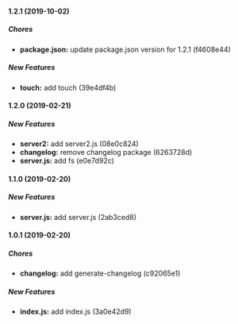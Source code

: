 #### 1.2.1 (2019-10-02)

##### Chores

* **package.json:**  update package.json version for 1.2.1 (f4608e44)

##### New Features

* **touch:**  add touch (39e4df4b)

#### 1.2.0 (2019-02-21)

##### New Features

* **server2:**  add server2.js (08e0c824)
* **changelog:**  remove changelog package (6263728d)
* **server.js:**  add fs (e0e7d92c)

#### 1.1.0 (2019-02-20)

##### New Features

* **server.js:**  add server.js (2ab3ced8)

#### 1.0.1 (2019-02-20)

##### Chores

* **changelog:**  add generate-changelog (c92065e1)

##### New Features

* **index.js:**  add index.js (3a0e42d9)

